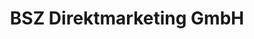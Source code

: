 ---
title: "BSZ Direktmarketing GmbH"
url: /geretsried/bsz-direktmarketing-gmbh/
shop: Schreibwaren
---